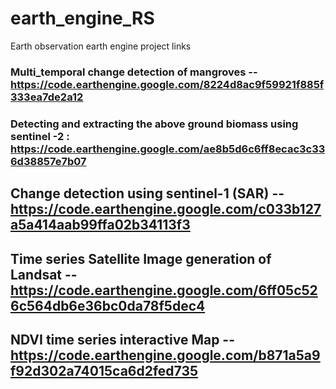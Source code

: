 # earth_engine_RS
Earth observation earth engine project links

### Multi_temporal change detection of mangroves -- https://code.earthengine.google.com/8224d8ac9f59921f885f333ea7de2a12

### Detecting and extracting the above ground biomass using sentinel -2 : https://code.earthengine.google.com/ae8b5d6c6ff8ecac3c336d38857e7b07

## Change detection using sentinel-1 (SAR) -- https://code.earthengine.google.com/c033b127a5a414aab99ffa02b34113f3

## Time series Satellite Image generation of Landsat -- https://code.earthengine.google.com/6ff05c526c564db6e36bc0da78f5dec4

## NDVI time series interactive Map -- https://code.earthengine.google.com/b871a5a9f92d302a74015ca6d2fed735
